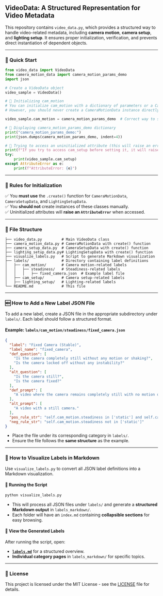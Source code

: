 ## **VideoData: A Structured Representation for Video Metadata**

This repository contains `video_data.py`, which provides a structured way to handle video-related metadata, including **camera motion**, **camera setup**, and **lighting setup**. It ensures proper initialization, verification, and prevents direct instantiation of dependent objects.

---

### **🚀 Quick Start**
```python
from video_data import VideoData
from camera_motion_data import camera_motion_params_demo
import json

# Create a VideoData object
video_sample = VideoData()

# 🔹 Initializing cam_motion
# You can initialize cam_motion with a dictionary of parameters or a CameraMotionData instance
# However, you should never create a CameraMotionData instance directly without using its create() function.

video_sample.cam_motion = camera_motion_params_demo  # Correct way to set

# 🔹 Displaying camera_motion_params_demo dictionary
print("camera_motion_params_demo:")
print(json.dumps(camera_motion_params_demo, indent=4))

# 🔹 Trying to access an uninitialized attribute (this will raise an error)
print(f"If you try to access cam_setup before setting it, it will raise an Error.")
try:
    print(video_sample.cam_setup)
except AttributeError as e:
    print(f"AttributeError: {e}")
```

---

### **🔹 Rules for Initialization**
✅ You **must use** the `.create()` function for `CameraMotionData`, `CameraSetupData`, and `LightingSetupData`.  
✅ You **should not** create instances of these classes manually.  
✅ Uninitialized attributes will **raise an `AttributeError`** when accessed.  

---

### **📂 File Structure**
```
├── video_data.py         # Main VideoData class
├── camera_motion_data.py # CameraMotionData with create() function
├── camera_setup_data.py  # CameraSetupData with create() function
├── lighting_setup_data.py# LightingSetupData with create() function
├── visualize_labels.py   # Script to generate Markdown visualization
├── labels/               # Directory containing label definitions
│   ├── cam_motion/       # Camera motion-related labels
│   │   ├── steadiness/   # Steadiness-related labels
│   │   │   ├── fixed_camera.json  # Example label file
│   ├── cam_setup/        # Camera setup-related labels
│   ├── lighting_setup/   # Lighting-related labels
└── README.md             # This file
```

---

### **🆕 How to Add a New Label JSON File**
To add a new label, create a JSON file in the appropriate subdirectory under `labels/`. Each label should follow a structured format. 

#### **Example: `labels/cam_motion/steadiness/fixed_camera.json`**
```json
{
  "label": "Fixed Camera (Stable)",
  "label_name": "fixed_camera",
  "def_question": [
    "Is the camera completely still without any motion or shaking?",
    "Is the camera locked off without any instability?"
  ],
  "alt_question": [
    "Is the camera still?",
    "Is the camera fixed?"
  ],
  "def_prompt": [
    "A video where the camera remains completely still with no motion or shaking."
  ],
  "alt_prompt": [
    "A video with a still camera."
  ],
  "pos_rule_str": "self.cam_motion.steadiness in ['static'] and self.cam_motion.camera_movement in ['no']",
  "neg_rule_str": "self.cam_motion.steadiness not in ['static']"
}
```
- Place the file under its corresponding category in `labels/`.
- Ensure the file follows the **same structure** as the example.

---

### **📖 How to Visualize Labels in Markdown**
Use `visualize_labels.py` to convert all JSON label definitions into a Markdown visualization.

#### **🔹 Running the Script**
```bash
python visualize_labels.py
```
- This will process all JSON files under `labels/` and generate a **structured Markdown output** in `labels_markdown/`.
- Each folder will have an `index.md` containing **collapsible sections** for easy browsing.

#### **🔗 View the Generated Labels**
After running the script, open:
- **[`labels.md`](./labels.md)** for a structured overview.
- **Individual category pages** in `labels_markdown/` for specific topics.

---

### **📜 License**
This project is licensed under the MIT License - see the [LICENSE](LICENSE) file for details.